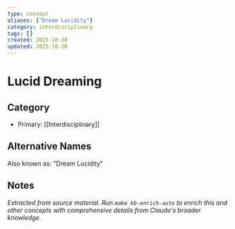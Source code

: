 ```yaml
---
type: concept
aliases: ["Dream Lucidity"]
category: interdisciplinary
tags: []
created: 2025-10-20
updated: 2025-10-20
---
```


# Lucid Dreaming

## Category

- Primary: [[Interdisciplinary]]

## Alternative Names

Also known as: "Dream Lucidity"

## Notes

*Extracted from source material. Run `make kb-enrich-auto` to enrich this and other concepts with comprehensive details from Claude's broader knowledge.*
